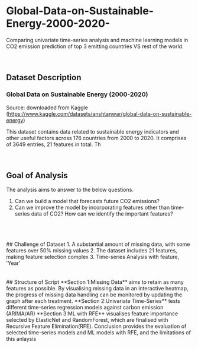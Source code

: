 # Global-Data-on-Sustainable-Energy-2000-2020-
Comparing univariate time-series analysis and machine learning models in CO2 emission prediction of top 3 emitting countries VS rest of the world.
<br>
<br>
<br>
## Dataset Description
### Global Data on Sustainable Energy (2000-2020)
Source: downloaded from Kaggle (https://www.kaggle.com/datasets/anshtanwar/global-data-on-sustainable-energy)

This dataset contains data related to sustainable energy indicators and other useful factors across 176 countries from 2000 to 2020. 
It comprises of 3649 entries, 21 features in total. Th
<br>
<br>
<br>
## Goal of Analysis
The analysis aims to answer to the below questions.

1. Can we build a model that forecasts future CO2 emissions?
2. Can we improve the model by incorporating features other than time-series data of CO2? How can we identify the important features?
<br>
<br>
<br>
## Challenge of Dataset
1. A substantial amount of missing data, with some features over 50% missing values
2. The dataset includes 21 features, making feature selection complex
3. Time-series Analysis with feature, 'Year'
<br>
<br>
<br>
## Structure of Script
**Section 1:Missing Data** aims to retain as many features as possible. By visualising missing data in an interactive heatmap, the progress of missing data handling can be monitored by updating the graph after each treatment.
**Section 2:Univariate Time-Series** tests different time-series regression models against carbon emission (ARIMA/AR)
**Section 3:ML with RFE** visualises feature importance selected by ElasticNet and RandomForest, which are finalised with Recursive Feature Elimination(RFE).
Conclusion provides the evaluation of selected time-series models and ML models with RFE, and the limitations of this anlaysis
